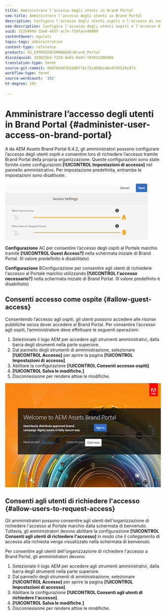 ```yaml
---
title: Amministrare l’accesso degli utenti in Brand Portal
seo-title: Amministrare l’accesso degli utenti in Brand Portal
description: Configura l'accesso degli utenti ospiti e l'accesso di nuovi utenti sul portale del marchio.
seo-description: Configura l'accesso degli utenti ospiti e l'accesso di nuovi utenti sul portale del marchio.
uuid: 522b499d-33a0-455f-ac7e-719face48009
contentOwner: mgulati
topic-tags: administration
content-type: reference
products: SG_EXPERIENCEMANAGER/Brand_Portal
discoiquuid: 393025b4-722d-4e81-8a47-f83415d0b9b6
translation-type: tm+mt
source-git-commit: 86078dd07b5d487f8cf5cd08bc46e4745529c873
workflow-type: tm+mt
source-wordcount: '302'
ht-degree: 10%

---
```



# Amministrare l’accesso degli utenti in Brand Portal {#administer-user-access-on-brand-portal}

A  da AEM Assets Brand Portal 6.4.2, gli amministratori possono configurare l’accesso degli utenti ospiti e consentire loro di richiedere l’accesso tramite Brand Portal della propria organizzazione. Queste configurazioni sono state fornite come configurazioni **[!UICONTROL Impostazioni di accesso]** nel pannello amministrativo. Per impostazione predefinita, entrambe le impostazioni sono disattivate.

![](assets/access-configs.png)

**Configurazione**   AC per consentire l’accesso degli ospiti al Portale marchio tramite  **[!UICONTROL Guest Access?]** nella schermata iniziale di Brand Portal. (Il valore predefinito è disabilitato)

**Configurazione**   BConfigurazione per consentire agli utenti di richiedere l&#39;accesso al Portale marchio utilizzando  **[!UICONTROL l&#39;accesso necessario?]** nella schermata iniziale di Brand Portal. (Il valore predefinito è disabilitato)

## Consenti accesso come ospite {#allow-guest-access}

Consentendo l’accesso agli ospiti, gli utenti possono accedere alle risorse pubbliche senza dover accedere al Brand Portal.
Per consentire l’accesso agli ospiti, l’amministratore deve effettuare le seguenti operazioni:

1. Selezionate il logo AEM per accedere agli strumenti amministrativi, dalla barra degli strumenti nella parte superiore.
1. Dal pannello degli strumenti di amministrazione, selezionare **[!UICONTROL Accesso]** per aprire la pagina **[!UICONTROL Impostazioni di accesso]**.
1. Abilitare la configurazione **[!UICONTROL Consenti accesso ospiti]**.
1. **[!UICONTROL Salva le modifiche.]**
1. Disconnessione per rendere attive le modifiche.

![](assets/bp-welcome-screen.png)

## Consenti agli utenti di richiedere l&#39;accesso {#allow-users-to-request-access}

Gli amministratori possono consentire agli utenti dell&#39;organizzazione di richiedere l&#39;accesso al Portale marchio dalla schermata di benvenuto. Tuttavia, gli amministratori devono abilitare la configurazione **[!UICONTROL Consenti agli utenti di richiedere l&#39;accesso]** in modo che il collegamento di accesso alla richiesta venga visualizzato nella schermata di benvenuto.

Per consentire agli utenti dell&#39;organizzazione di richiedere l&#39;accesso a Brand Portal, gli amministratori devono:

1. Selezionate il logo AEM per accedere agli strumenti amministrativi, dalla barra degli strumenti nella parte superiore.
1. Dal pannello degli strumenti di amministrazione, selezionare **[!UICONTROL Accesso]** per aprire la pagina **[!UICONTROL Impostazioni di accesso]**.
1. Abilitare la configurazione **[!UICONTROL Consenti agli utenti di richiedere l&#39;accesso]**.
1. **[!UICONTROL Salva le modifiche.]**
1. Disconnessione per rendere attive le modifiche.
